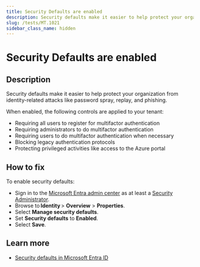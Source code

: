 ```yaml
---
title: Security Defaults are enabled
description: Security defaults make it easier to help protect your organization from identity-related attacks like password spray, replay, and phishing.
slug: /tests/MT.1021
sidebar_class_name: hidden
---
```


# Security Defaults are enabled

## Description

Security defaults make it easier to help protect your organization from identity-related attacks like password spray, replay, and phishing.

When enabled, the following controls are applied to your tenant:

- Requiring all users to register for multifactor authentication
- Requiring administrators to do multifactor authentication
- Requiring users to do multifactor authentication when necessary
- Blocking legacy authentication protocols
- Protecting privileged activities like access to the Azure portal


## How to fix

To enable security defaults:

- Sign in to the [Microsoft Entra admin center](https://entra.microsoft.com) as at least a [Security Administrator](https://learn.microsoft.com/entra/identity/role-based-access-control/permissions-reference#security-administrator).
- Browse to **Identity** > **Overview** > **Properties**.
- Select **Manage security defaults**.
- Set **Security defaults** to **Enabled**.
- Select **Save**.

## Learn more

- [Security defaults in Microsoft Entra ID](https://learn.microsoft.com/entra/fundamentals/security-defaults)

